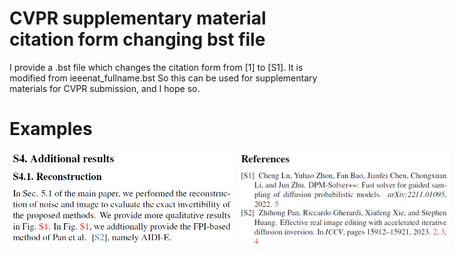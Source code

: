 # CVPR supplementary material citation form changing bst file
I provide a .bst file which changes the citation form from [1] to [S1].
It is modified from ieeenat_fullname.bst
So this can be used for supplementary materials for CVPR submission, and I hope so.

# Examples
<div style="display: flex; align-items: flex-start;">
  <img src="body.png" alt="Image 1" style="height: 150px; margin-right: 10px;">
  <img src="refs.png" alt="Image 2" style="height: 150px;">
</div>
